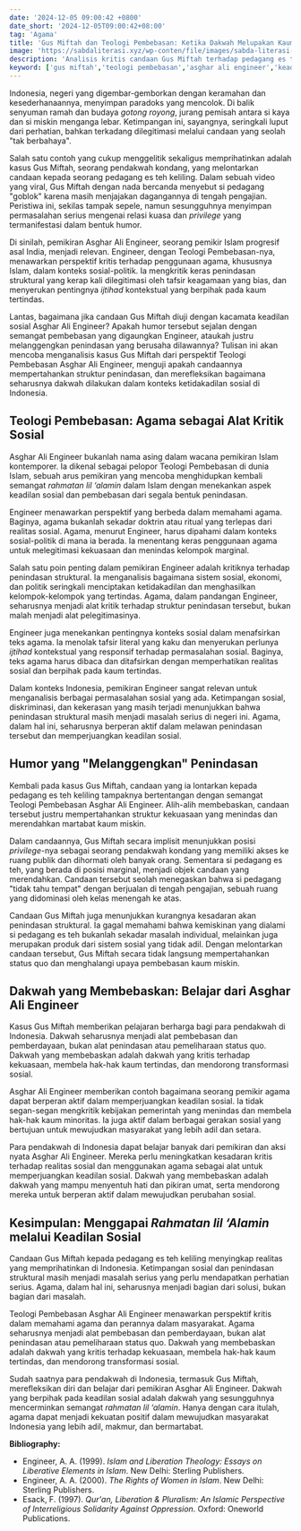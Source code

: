 ```yaml
---
date: '2024-12-05 09:00:42 +0800'
date_short: '2024-12-05T09:00:42+08:00'
tag: 'Agama'
title: 'Gus Miftah dan Teologi Pembebasan: Ketika Dakwah Melupakan Kaum Tertindas'
image: 'https://sabdaliterasi.xyz/wp-conten/file/images/sabda-literasi-gus-miftah-dan-teologi-pembebasan-ketika-dakwah-melupakan-kaum-tertindas.jpg'
description: 'Analisis kritis candaan Gus Miftah terhadap pedagang es teh dari perspektif Teologi Pembebasan Asghar Ali Engineer.  Bagaimana seharusnya dakwah dilakukan dalam konteks ketidakadilan sosial?'
keyword: ['gus miftah','teologi pembebasan','asghar ali engineer','keadilan sosial','penindasan struktural','pedagang es teh']
---
```

<p>Indonesia, negeri yang digembar-gemborkan dengan keramahan dan kesederhanaannya, menyimpan paradoks yang mencolok. Di balik senyuman ramah dan budaya <em>gotong royong</em>, jurang pemisah antara si kaya dan si miskin menganga lebar. Ketimpangan ini, sayangnya, seringkali luput dari perhatian, bahkan terkadang dilegitimasi melalui candaan yang seolah "tak berbahaya".</p><p>Salah satu contoh yang cukup menggelitik sekaligus memprihatinkan adalah kasus Gus Miftah, seorang pendakwah kondang, yang melontarkan candaan kepada seorang pedagang es teh keliling. Dalam sebuah video yang viral, Gus Miftah dengan nada bercanda menyebut si pedagang "goblok" karena masih menjajakan dagangannya di tengah pengajian. Peristiwa ini, sekilas tampak sepele, namun sesungguhnya menyimpan permasalahan serius mengenai relasi kuasa dan <em>privilege</em> yang termanifestasi dalam bentuk humor.</p><p>Di sinilah, pemikiran Asghar Ali Engineer, seorang pemikir Islam progresif asal India, menjadi relevan. Engineer, dengan Teologi Pembebasan-nya, menawarkan perspektif kritis terhadap penggunaan agama, khususnya Islam, dalam konteks sosial-politik. Ia mengkritik keras penindasan struktural yang kerap kali dilegitimasi oleh tafsir keagamaan yang bias, dan menyerukan pentingnya <em>ijtihad</em> kontekstual yang berpihak pada kaum tertindas.</p><p>Lantas, bagaimana jika candaan Gus Miftah diuji dengan kacamata keadilan sosial Asghar Ali Engineer? Apakah humor tersebut sejalan dengan semangat pembebasan yang digaungkan Engineer, ataukah justru melanggengkan penindasan yang berusaha dilawannya? Tulisan ini akan mencoba menganalisis kasus Gus Miftah dari perspektif Teologi Pembebasan Asghar Ali Engineer, menguji apakah candaannya mempertahankan struktur penindasan, dan merefleksikan bagaimana seharusnya dakwah dilakukan dalam konteks ketidakadilan sosial di Indonesia.</p><h2>Teologi Pembebasan: Agama sebagai Alat Kritik Sosial</h2><p>Asghar Ali Engineer bukanlah nama asing dalam wacana pemikiran Islam kontemporer. Ia dikenal sebagai pelopor Teologi Pembebasan di dunia Islam, sebuah arus pemikiran yang mencoba menghidupkan kembali semangat <em>rahmatan lil ‘alamin</em> dalam Islam dengan menekankan aspek keadilan sosial dan pembebasan dari segala bentuk penindasan.</p><p>Engineer menawarkan perspektif yang berbeda dalam memahami agama. Baginya, agama bukanlah sekadar doktrin atau ritual yang terlepas dari realitas sosial. Agama, menurut Engineer, harus dipahami dalam konteks sosial-politik di mana ia berada. Ia menentang keras penggunaan agama untuk melegitimasi kekuasaan dan menindas kelompok marginal.</p><p>Salah satu poin penting dalam pemikiran Engineer adalah kritiknya terhadap penindasan struktural. Ia menganalisis bagaimana sistem sosial, ekonomi, dan politik seringkali menciptakan ketidakadilan dan menghasilkan kelompok-kelompok yang tertindas. Agama, dalam pandangan Engineer, seharusnya menjadi alat kritik terhadap struktur penindasan tersebut, bukan malah menjadi alat pelegitimasinya.</p><p>Engineer juga menekankan pentingnya konteks sosial dalam menafsirkan teks agama. Ia menolak tafsir literal yang kaku dan menyerukan perlunya <em>ijtihad</em> kontekstual yang responsif terhadap permasalahan sosial. Baginya, teks agama harus dibaca dan ditafsirkan dengan memperhatikan realitas sosial dan berpihak pada kaum tertindas.</p><p>Dalam konteks Indonesia, pemikiran Engineer sangat relevan untuk menganalisis berbagai permasalahan sosial yang ada. Ketimpangan sosial, diskriminasi, dan kekerasan yang masih terjadi menunjukkan bahwa penindasan struktural masih menjadi masalah serius di negeri ini. Agama, dalam hal ini, seharusnya berperan aktif dalam melawan penindasan tersebut dan memperjuangkan keadilan sosial.</p><h2>Humor yang "Melanggengkan" Penindasan</h2><p>Kembali pada kasus Gus Miftah, candaan yang ia lontarkan kepada pedagang es teh keliling tampaknya bertentangan dengan semangat Teologi Pembebasan Asghar Ali Engineer. Alih-alih membebaskan, candaan tersebut justru mempertahankan struktur kekuasaan yang menindas dan merendahkan martabat kaum miskin.</p><p>Dalam candaannya, Gus Miftah secara implisit menunjukkan posisi <em>privilege</em>-nya sebagai seorang pendakwah kondang yang memiliki akses ke ruang publik dan dihormati oleh banyak orang. Sementara si pedagang es teh, yang berada di posisi marginal, menjadi objek candaan yang merendahkan. Candaan tersebut seolah menegaskan bahwa si pedagang "tidak tahu tempat" dengan berjualan di tengah pengajian, sebuah ruang yang didominasi oleh kelas menengah ke atas.</p><p>Candaan Gus Miftah juga menunjukkan kurangnya kesadaran akan penindasan struktural. Ia gagal memahami bahwa kemiskinan yang dialami si pedagang es teh bukanlah sekadar masalah individual, melainkan juga merupakan produk dari sistem sosial yang tidak adil. Dengan melontarkan candaan tersebut, Gus Miftah secara tidak langsung mempertahankan status quo dan menghalangi upaya pembebasan kaum miskin.</p><h2>Dakwah yang Membebaskan: Belajar dari Asghar Ali Engineer</h2><p>Kasus Gus Miftah memberikan pelajaran berharga bagi para pendakwah di Indonesia. Dakwah seharusnya menjadi alat pembebasan dan pemberdayaan, bukan alat penindasan atau pemeliharaan status quo. Dakwah yang membebaskan adalah dakwah yang kritis terhadap kekuasaan, membela hak-hak kaum tertindas, dan mendorong transformasi sosial.</p><p>Asghar Ali Engineer memberikan contoh bagaimana seorang pemikir agama dapat berperan aktif dalam memperjuangkan keadilan sosial. Ia tidak segan-segan mengkritik kebijakan pemerintah yang menindas dan membela hak-hak kaum minoritas. Ia juga aktif dalam berbagai gerakan sosial yang bertujuan untuk mewujudkan masyarakat yang lebih adil dan setara.</p><p>Para pendakwah di Indonesia dapat belajar banyak dari pemikiran dan aksi nyata Asghar Ali Engineer. Mereka perlu meningkatkan kesadaran kritis terhadap realitas sosial dan menggunakan agama sebagai alat untuk memperjuangkan keadilan sosial. Dakwah yang membebaskan adalah dakwah yang mampu menyentuh hati dan pikiran umat, serta mendorong mereka untuk berperan aktif dalam mewujudkan perubahan sosial.</p><h2>Kesimpulan: Menggapai <em>Rahmatan lil ‘Alamin</em> melalui Keadilan Sosial</h2><p>Candaan Gus Miftah kepada pedagang es teh keliling menyingkap realitas yang memprihatinkan di Indonesia. Ketimpangan sosial dan penindasan struktural masih menjadi masalah serius yang perlu mendapatkan perhatian serius. Agama, dalam hal ini, seharusnya menjadi bagian dari solusi, bukan bagian dari masalah.</p><p>Teologi Pembebasan Asghar Ali Engineer menawarkan perspektif kritis dalam memahami agama dan perannya dalam masyarakat. Agama seharusnya menjadi alat pembebasan dan pemberdayaan, bukan alat penindasan atau pemeliharaan status quo. Dakwah yang membebaskan adalah dakwah yang kritis terhadap kekuasaan, membela hak-hak kaum tertindas, dan mendorong transformasi sosial.</p><p>Sudah saatnya para pendakwah di Indonesia, termasuk Gus Miftah, merefleksikan diri dan belajar dari pemikiran Asghar Ali Engineer. Dakwah yang berpihak pada keadilan sosial adalah dakwah yang sesungguhnya mencerminkan semangat <em>rahmatan lil ‘alamin</em>. Hanya dengan cara itulah, agama dapat menjadi kekuatan positif dalam mewujudkan masyarakat Indonesia yang lebih adil, makmur, dan bermartabat.</p><p><strong>Bibliography:</strong></p><ul><li>Engineer, A. A. (1999). <em>Islam and Liberation Theology: Essays on Liberative Elements in Islam</em>. New Delhi: Sterling Publishers.</li><li>Engineer, A. A. (2000). <em>The Rights of Women in Islam</em>. New Delhi: Sterling Publishers.</li><li>Esack, F. (1997). <em>Qur'an, Liberation &amp; Pluralism: An Islamic Perspective of Interreligious Solidarity Against Oppression</em>. Oxford: Oneworld Publications.</li></ul>